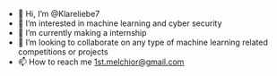 - 👋 Hi, I’m @Klareliebe7
- 👀 I’m interested in machine learning and cyber security
- 🌱 I’m currently making a internship
- 💞️ I’m looking to collaborate on any type of machine learning related competitions or projects
- 📫 How to reach me 1st.melchior@gmail.com

<!---
Klareliebe7/Klareliebe7 is a ✨ special ✨ repository because its `README.md` (this file) appears on your GitHub profile.
You can click the Preview link to take a look at your changes.
--->
